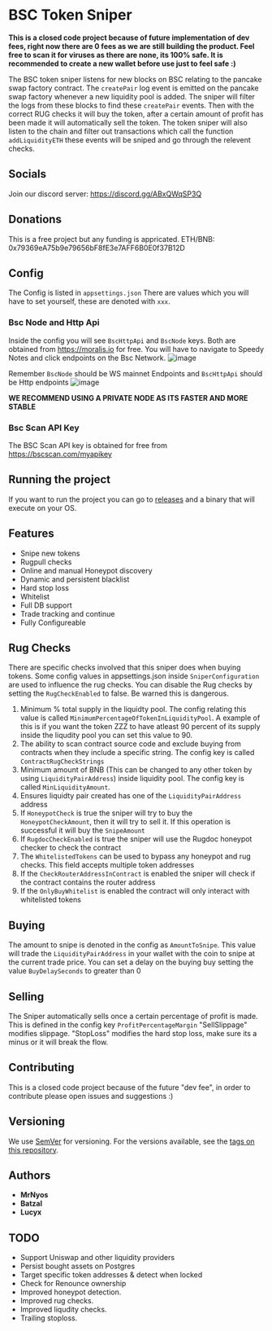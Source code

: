# BSC Token Sniper
**This is a closed code project because of future implementation of dev fees, right now there are 0 fees as we are still building the product.
Feel free to scan it for viruses as there are none, its 100% safe.
It is recommended to create a new wallet before use just to feel safe :)**

The BSC token sniper listens for new blocks on BSC relating to the pancake swap factory contract.
The `createPair` log event is emitted on the pancake swap factory whenever a new liquidity pool is added.
The sniper will filter the logs from these blocks to find these `createPair` events. Then with the correct RUG checks it will buy the token, after a certain amount of profit has been made it will automatically sell the token.
The token sniper will also listen to the chain and filter out transactions which call the function `addLiquidityETH` these events will be sniped and go through the relevent checks.

## Socials
Join our discord server: https://discord.gg/ABxQWqSP3Q
## Donations
This is a free project but any funding is appricated.
ETH/BNB: 0x79369eA75b9e79656bF8fE3e7AFF6B0E0f37B12D

## Config
The Config is listed in `appsettings.json` There are values which you will have to set yourself, these are denoted with `xxx`.

### Bsc Node and Http Api
Inside the config you will see `BscHttpApi` and `BscNode` keys. 
Both are obtained from https://moralis.io for free. You will have to navigate to Speedy Notes and click endpoints on the Bsc Network.
![image](https://user-images.githubusercontent.com/49910176/131349328-cabed516-2718-4afd-97d3-e16961c7c83f.png)

Remember `BscNode` should be WS mainnet Endpoints and `BscHttpApi` should be Http endpoints
![image](https://user-images.githubusercontent.com/49910176/131349432-a4768c58-526c-407e-8cf6-547e1aacebf5.png)

**WE RECOMMEND USING A PRIVATE NODE AS ITS FASTER AND MORE STABLE**

### Bsc Scan API Key
The BSC Scan API key is obtained for free from https://bscscan.com/myapikey

## Running the project
If you want to run the project you can go to [releases](https://github.com/JayArrowz/PancakeTokenSniper/releases) and a binary that will execute on your OS.

## Features
- Snipe new tokens
- Rugpull checks
- Online and manual Honeypot discovery
- Dynamic and persistent blacklist
- Hard stop loss
- Whitelist
- Full DB support
- Trade tracking and continue
- Fully Configureable

## Rug Checks
There are specific checks involved that this sniper does when buying tokens. Some config values in appsettings.json inside `SniperConfiguration` are used to influence the rug checks. You can disable the Rug checks by setting the `RugCheckEnabled` to false. Be warned this is dangerous.

1. Minimum % total supply in the liquidty pool. The config relating this value is called `MinimumPercentageOfTokenInLiquidityPool`. A example of this is if you want the token ZZZ to have atleast 90 percent of its supply inside the liqudity pool you can set this value to 90.
2. The ability to scan contract source code and exclude buying from contracts when they include a specific string. The config key is called `ContractRugCheckStrings`
3. Minimum amount of BNB (This can be changed to any other token by using `LiquidityPairAddress`) inside liquidity pool. The config key is called `MinLiquidityAmount`. 
4. Ensures liquidty pair created has one of the `LiquidityPairAddress` address
5. If `HoneypotCheck` is true the sniper will try to buy the `HoneypotCheckAmount`, then it will try to sell it. If this operation is successful it will buy the `SnipeAmount`
6. If `RugdocCheckEnabled` is true the sniper will use the Rugdoc honeypot checker to check the contract
7. The `WhitelistedTokens` can be used to bypass any honeypot and rug checks. This field accepts multiple token addresses
8. If the `CheckRouterAddressInContract` is enabled the sniper will check if the contract contains the router address 
9. If the `OnlyBuyWhitelist` is enabled the contract will only interact with whitelisted tokens

## Buying
The amount to snipe is denoted in the config as `AmountToSnipe`. This value will trade the `LiquidityPairAddress` in your wallet with the coin to snipe at the current trade price.
You can set a delay on the buying buy setting the value `BuyDelaySeconds` to greater than 0

## Selling
The Sniper automatically sells once a certain percentage of profit is made. This is defined in the config key `ProfitPercentageMargin`
"SellSlippage" modifies slippage.
"StopLoss" modifies the hard stop loss, make sure its a minus or it will break the flow.

## Contributing
This is a closed code project because of the future "dev fee", in order to contribute please open issues and suggestions :)

## Versioning
We use [SemVer](http://semver.org/) for versioning. For the versions available, see the [tags on this repository](https://github.com/MrNyos/TokenLiquiditySniper/tags). 

## Authors
* **MrNyos**
* **Batzal**
* **Lucyx**

## TODO
- Support Uniswap and other liquidity providers
- Persist bought assets on Postgres
- Target specific token addresses & detect when locked
- Check for Renounce ownership
- Improved honeypot detection.
- Improved rug checks.
- Improved liqudity checks.
- Trailing stoploss.
